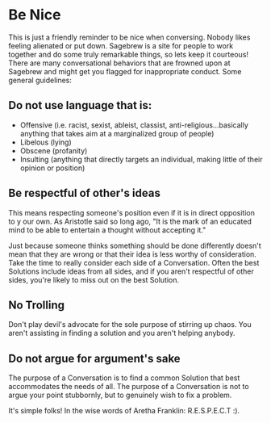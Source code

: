 # Be Nice #
This is just a friendly reminder to be nice when conversing. Nobody 
likes feeling alienated or put down. Sagebrew is a site for people 
to work together and do some truly remarkable things, so lets keep it 
courteous! There are many conversational behaviors that are frowned upon 
at Sagebrew and might get you flagged for inappropriate conduct. Some general 
guidelines:

## Do not use language that is: ##

 - Offensive (i.e. racist, sexist, ableist, classist, 
   anti-religious...basically anything that takes aim at a marginalized group 
   of people)
 - Libelous (lying)
 - Obscene (profanity)
 - Insulting (anything that directly targets an individual, making little of 
   their opinion or position)

## Be respectful of other's ideas ##
This means respecting someone's position even if it is in direct opposition to y
our own. As Aristotle said so long ago, "It is the mark of an educated mind 
to be able to entertain a thought without accepting it." 

Just because someone thinks something should be done differently doesn't
mean that they are wrong or that their idea is less worthy of consideration. 
Take the time to really consider each side of a Conversation. Often the best 
Solutions include ideas from all sides, and if you aren't respectful of other 
sides, you're likely to miss out on the best Solution. 

## No Trolling ##
Don't play devil's advocate for the sole purpose of stirring up chaos. You 
aren't assisting in finding a solution and you aren't helping anybody. 

## Do not argue for argument's sake ##
The purpose of a Conversation is to find a common Solution that best 
accommodates the needs of all. The purpose of a Conversation is not to argue 
your point stubbornly, but to genuinely wish to fix a problem. 

It's simple folks! In the wise words of Aretha Franklin: R.E.S.P.E.C.T :). 